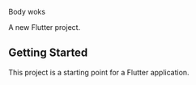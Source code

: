 Body woks

A new Flutter project.

## Getting Started

This project is a starting point for a Flutter application.
